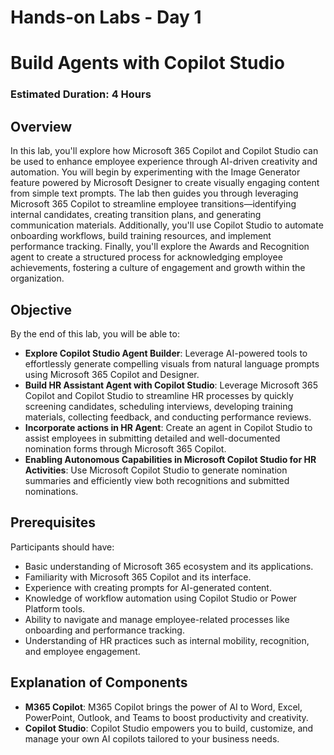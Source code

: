 # Hands-on Labs - Day 1

# Build Agents with Copilot Studio

### Estimated Duration: 4 Hours

## Overview

In this lab, you'll explore how Microsoft 365 Copilot and Copilot Studio can be used to enhance employee experience through AI-driven creativity and automation. You will begin by experimenting with the Image Generator feature powered by Microsoft Designer to create visually engaging content from simple text prompts. The lab then guides you through leveraging Microsoft 365 Copilot to streamline employee transitions—identifying internal candidates, creating transition plans, and generating communication materials. Additionally, you'll use Copilot Studio to automate onboarding workflows, build training resources, and implement performance tracking. Finally, you'll explore the Awards and Recognition agent to create a structured process for acknowledging employee achievements, fostering a culture of engagement and growth within the organization.

## Objective

By the end of this lab, you will be able to:

- **Explore Copilot Studio Agent Builder**: Leverage AI-powered tools to effortlessly generate compelling visuals from natural language prompts using Microsoft 365 Copilot and Designer.
- **Build HR Assistant Agent with Copilot Studio**: Leverage Microsoft 365 Copilot and Copilot Studio to streamline HR processes by quickly screening candidates, scheduling interviews, developing training materials, collecting feedback, and conducting performance reviews.
- **Incorporate actions in HR Agent**: Create an agent in Copilot Studio to assist employees in submitting detailed and well-documented nomination forms through Microsoft 365 Copilot.
- **Enabling Autonomous Capabilities in Microsoft Copilot Studio for HR Activities**: Use Microsoft Copilot Studio to generate nomination summaries and efficiently view both recognitions and submitted nominations.

## Prerequisites

Participants should have:

- Basic understanding of Microsoft 365 ecosystem and its applications.
- Familiarity with Microsoft 365 Copilot and its interface.
- Experience with creating prompts for AI-generated content.
- Knowledge of workflow automation using Copilot Studio or Power Platform tools.
- Ability to navigate and manage employee-related processes like onboarding and performance tracking.
- Understanding of HR practices such as internal mobility, recognition, and employee engagement.

## Explanation of Components

- **M365 Copilot**: M365 Copilot brings the power of AI to Word, Excel, PowerPoint, Outlook, and Teams to boost productivity and creativity.
- **Copilot Studio**: Copilot Studio empowers you to build, customize, and manage your own AI copilots tailored to your business needs.
